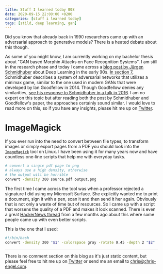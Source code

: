 ```yaml
---
title: Stuff I learned today 008
date: 2020-09-15 22:00:00 +0200
categories: [stuff i learned today]
tags: [stild, deep learning, gan]
---
```


Did you know that already back in 1990 researchers came up with an adversarial approach to generative models? There is a heated debate about this though.

As some of you might know, I am currently working on my bachelor thesis about "GAN based Morphin Attacks on Face Recognition Systems". I am still in the research phase and today I came across a [blog post by Jürgen Schmidhuber](http://people.idsia.ch/~juergen/deep-learning-miraculous-year-1990-1991.html) about Deep Learning in the early 90s. [In section 7](http://people.idsia.ch/~juergen/deep-learning-miraculous-year-1990-1991.html#Sec.%207), Schmidhuber describes a system of adversarial networks that utilizes a minimax game, similar to the one used in modern GANs that were developed by Ian Goodfellow in 2014. Though Goodfellow denies any similarities, [see his response to Schmidhuber in a talk in 2016](https://youtu.be/HGYYEUSm-0Q?t=3778). I am no expert on this topic but after reading both the post by Schmidhuber and Goodfellow's paper, the approaches certainly sound similar. I would love to read more on this, so if you have any insights, please hit me up on [Twitter](https://twitter.com/chrsengel).

# ImageMagick

If you ever run into the need to convert between file types, to transform images or simply export pages from a PDF you should look into the [`ImageMagick`](https://imagemagick.org/index.php) tool on Linux. I have been using it for many years now and have countless one-line scripts that help me with everyday tasks.

```bash
# convert a single pdf page to png
# always use a high density, otherwise
# the output will be horrible
convert -density 300 source.pdf output.png
```

The first time I came across the tool was when a professor rejected a signature I did using my Microsoft Surface. She explicitly wanted me to print a document, sign it with a pen, scan it and then send it her again. Obviously that is not only a waste of time but of resources. So I came up with a script that worsens the quality of a PDF and makes it look scanned. There is even a great [HackerNews thread](https://news.ycombinator.com/item?id=23157408) from a few months ago about this where some people came up with even better scripts.

This is the one that I used:

```bash
#!/bin/bash
convert -density 300 "$1" -colorspace gray -rotate 0.45 -depth 2 "$2"
```

---

There is no comment section on this blog as it's just static content, but please feel free to hit me up on [Twitter](https://twitter.com/chrsengel) or send me an email to chris@chris-engel.com.
